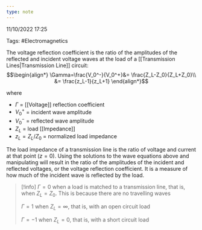 ```yaml
---
type: note
---
```

11/10/2022 17:25

Tags: #Electromagnetics 

The voltage reflection coefficient is the ratio of the amplitudes of the reflected and incident voltage waves at the load of a [[Transmission Lines|Transmission Line]] circuit:
$$\begin{align*}
\Gamma=\frac{V_0^-}{V_0^+}&= \frac{Z_L-Z_0}{Z_L+Z_0}\\
&= \frac{z_L-1}{z_L+1}
\end{align*}$$

where
- $\Gamma$ = [[Voltage]] reflection coefficient
- $V_0^+$ = incident wave amplitude
- $V_0^-$ = reflected wave amplitude
- $Z_L$ = load [[Impedance]]
- $z_L={Z_L}/{Z_0}$ = normalized load impedance


The load impedance of a transmission line is the ratio of voltage and current at that point ($z=0$). Using the solutions to the wave equations above and manipulating will result in the ratio of the amplitudes of the incident and reflected voltages, or the voltage reflection coefficient. It is a measure of how much of the incident wave is reflected by the load.

>[!info]
>$\Gamma=0$ when a load is matched to a transmission line, that is, when $Z_L=Z_0$. This is because there are no travelling waves 
>
>$\Gamma=1$ when $Z_L=\infty$, that is, with an open circuit load
>
>$\Gamma=-1$ when $Z_L=0$, that is, with a short circuit load

